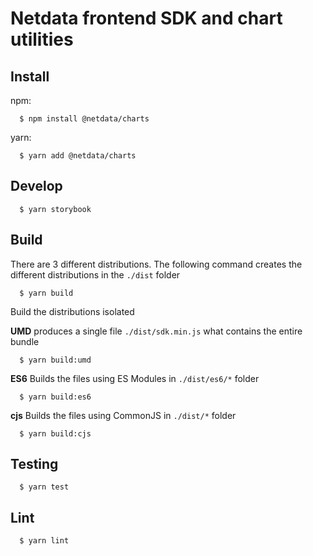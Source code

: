# Netdata frontend SDK and chart utilities

## Install

npm:

```shell
  $ npm install @netdata/charts
```

yarn:

```shell
  $ yarn add @netdata/charts
```

## Develop

```shell
  $ yarn storybook
```

## Build

There are 3 different distributions. The following command creates the different distributions in the `./dist` folder

```shell
  $ yarn build
```

Build the distributions isolated

**UMD** produces a single file `./dist/sdk.min.js` what contains the entire bundle

```shell
  $ yarn build:umd
```

**ES6** Builds the files using ES Modules in `./dist/es6/*` folder

```shell
  $ yarn build:es6
```

**cjs** Builds the files using CommonJS in `./dist/*` folder

```shell
  $ yarn build:cjs
```

## Testing

```shell
  $ yarn test
```

## Lint

```shell
  $ yarn lint
```
